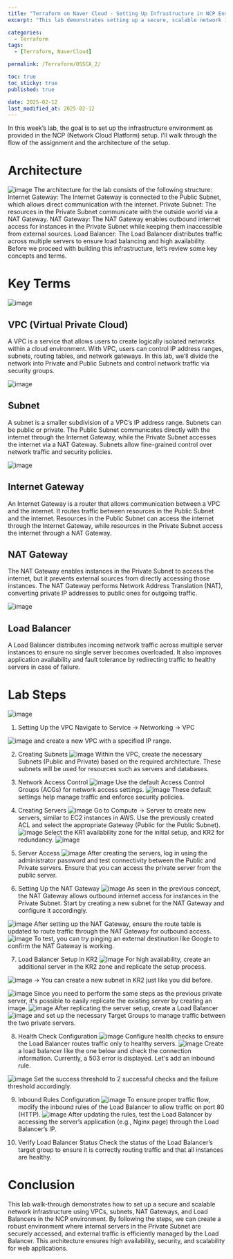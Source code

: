 ```yaml
---
title: "Terraform on Naver Cloud - Setting Up Infrastructure in NCP Environment"
excerpt: "This lab demonstrates setting up a secure, scalable network infrastructure with VPCs, subnets, NAT Gateways, and Load Balancers in the NCP environment for high availability and security."

categories:
  - Terraform
tags:
  - [Terraform, NaverCloud]

permalink: /Terraform/OSSCA_2/

toc: true
toc_sticky: true
published: true

date: 2025-02-12
last_modified_at: 2025-02-12
---
```


In this week’s lab, the goal is to set up the infrastructure environment as provided in the NCP (Network Cloud Platform) setup. I'll walk through the flow of the assignment and the architecture of the setup.

# Architecture
![image](https://img1.daumcdn.net/thumb/R1280x0/?scode=mtistory2&fname=https%3A%2F%2Fblog.kakaocdn.net%2Fdn%2Flceqd%2FbtsIGr9vsUv%2FKu1LgFdnjCuw8PzzfhKGOk%2Fimg.png)
The architecture for the lab consists of the following structure:
Internet Gateway: The Internet Gateway is connected to the Public Subnet, which allows direct communication with the internet.
Private Subnet: The resources in the Private Subnet communicate with the outside world via a NAT Gateway.
NAT Gateway: The NAT Gateway enables outbound internet access for instances in the Private Subnet while keeping them inaccessible from external sources.
Load Balancer: The Load Balancer distributes traffic across multiple servers to ensure load balancing and high availability.
Before we proceed with building this infrastructure, let’s review some key concepts and terms.

# Key Terms
![image](https://img1.daumcdn.net/thumb/R1280x0/?scode=mtistory2&fname=https%3A%2F%2Fblog.kakaocdn.net%2Fdn%2FD7wrL%2FbtsIHLezquZ%2F38VDbpMYP3xDWt4iNIK7Tk%2Fimg.png)

## VPC (Virtual Private Cloud)
A VPC is a service that allows users to create logically isolated networks within a cloud environment. With VPC, users can control IP address ranges, subnets, routing tables, and network gateways. In this lab, we’ll divide the network into Private and Public Subnets and control network traffic via security groups.

![image](https://img1.daumcdn.net/thumb/R1280x0/?scode=mtistory2&fname=https%3A%2F%2Fblog.kakaocdn.net%2Fdn%2FebQ4Uw%2FbtsIIi36pvm%2FuPK4v0orA2RIKbe9J8wNK1%2Fimg.jpg)
## Subnet
A subnet is a smaller subdivision of a VPC’s IP address range. Subnets can be public or private. The Public Subnet communicates directly with the internet through the Internet Gateway, while the Private Subnet accesses the internet via a NAT Gateway. Subnets allow fine-grained control over network traffic and security policies.

![image](https://img1.daumcdn.net/thumb/R1280x0/?scode=mtistory2&fname=https%3A%2F%2Fblog.kakaocdn.net%2Fdn%2FArDPQ%2FbtsIGVWw3qq%2Fw4y8mG4z6SA7fTvyatQiL1%2Fimg.png)
## Internet Gateway
An Internet Gateway is a router that allows communication between a VPC and the internet. It routes traffic between resources in the Public Subnet and the internet. Resources in the Public Subnet can access the internet through the Internet Gateway, while resources in the Private Subnet access the internet through a NAT Gateway.

## NAT Gateway
The NAT Gateway enables instances in the Private Subnet to access the internet, but it prevents external sources from directly accessing those instances. The NAT Gateway performs Network Address Translation (NAT), converting private IP addresses to public ones for outgoing traffic.

![image](https://img1.daumcdn.net/thumb/R1280x0/?scode=mtistory2&fname=https%3A%2F%2Fblog.kakaocdn.net%2Fdn%2FdOZDfu%2FbtsIGMrSFZU%2FGaUEXvpKuOGIkak0P4dcI1%2Fimg.png)
## Load Balancer
A Load Balancer distributes incoming network traffic across multiple server instances to ensure no single server becomes overloaded. It also improves application availability and fault tolerance by redirecting traffic to healthy servers in case of failure.

# Lab Steps
![image](https://img1.daumcdn.net/thumb/R1280x0/?scode=mtistory2&fname=https%3A%2F%2Fblog.kakaocdn.net%2Fdn%2FcoyAKh%2FbtsIH1uGxU1%2FbI7KJypBHhUB3h9BkOKjz0%2Fimg.png)
1. Setting Up the VPC
Navigate to Service → Networking → VPC 

![image](https://img1.daumcdn.net/thumb/R1280x0/?scode=mtistory2&fname=https%3A%2F%2Fblog.kakaocdn.net%2Fdn%2Fcm2lwi%2FbtsIJd82wem%2FPzxhRHVE6KaioZErl4VJg1%2Fimg.png)
and create a new VPC with a specified IP range.

2. Creating Subnets
![image](https://img1.daumcdn.net/thumb/R1280x0/?scode=mtistory2&fname=https%3A%2F%2Fblog.kakaocdn.net%2Fdn%2FbC1Dzx%2FbtsIGGL9JwH%2Fv24VJnV1SLr9yNMvfZJ1e0%2Fimg.png)
Within the VPC, create the necessary Subnets (Public and Private) based on the required architecture. These subnets will be used for resources such as servers and databases.

3. Network Access Control
![image](https://img1.daumcdn.net/thumb/R1280x0/?scode=mtistory2&fname=https%3A%2F%2Fblog.kakaocdn.net%2Fdn%2FbBYfpl%2FbtsIHccE8Ht%2FC773TETRpzNpnx6xFYDQY1%2Fimg.png)
Use the default Access Control Groups (ACGs) for network access settings. 
![image](https://img1.daumcdn.net/thumb/R1280x0/?scode=mtistory2&fname=https%3A%2F%2Fblog.kakaocdn.net%2Fdn%2FGDD1E%2FbtsIInK2nzV%2FjYth07G8gEnNxD6h5PSk6K%2Fimg.png)
These default settings help manage traffic and enforce security policies.

4. Creating Servers
![image](https://img1.daumcdn.net/thumb/R1280x0/?scode=mtistory2&fname=https%3A%2F%2Fblog.kakaocdn.net%2Fdn%2FbyqFHU%2FbtsIGrItPwD%2F31KObKqYz7RPYeqR3GKj20%2Fimg.png)
Go to Compute → Server to create new servers, similar to EC2 instances in AWS. Use the previously created ACL and select the appropriate Gateway (Public for the Public Subnet).
![image](https://img1.daumcdn.net/thumb/R1280x0/?scode=mtistory2&fname=https%3A%2F%2Fblog.kakaocdn.net%2Fdn%2FvIlq9%2FbtsIIHP3zJd%2FCp5l5fmKKWVkCXbdyGXCu1%2Fimg.png)
Select the KR1 availability zone for the initial setup, and KR2 for redundancy.
![image](https://img1.daumcdn.net/thumb/R1280x0/?scode=mtistory2&fname=https%3A%2F%2Fblog.kakaocdn.net%2Fdn%2FvIlq9%2FbtsIIHP3zJd%2FCp5l5fmKKWVkCXbdyGXCu1%2Fimg.png)

5. Server Access
![image](https://img1.daumcdn.net/thumb/R1280x0/?scode=mtistory2&fname=https%3A%2F%2Fblog.kakaocdn.net%2Fdn%2FbiFSEc%2FbtsIG8VBRAt%2FKfinkI1NeHfX2CP3hwVhgk%2Fimg.png)
After creating the servers, log in using the administrator password and test connectivity between the Public and Private servers. Ensure that you can access the private server from the public server.

6. Setting Up the NAT Gateway
![image](https://img1.daumcdn.net/thumb/R1280x0/?scode=mtistory2&fname=https%3A%2F%2Fblog.kakaocdn.net%2Fdn%2FbiFSEc%2FbtsIG8VBRAt%2FKfinkI1NeHfX2CP3hwVhgk%2Fimg.png)
As seen in the previous concept, the NAT Gateway allows outbound internet access for instances in the Private Subnet. Start by creating a new subnet for the NAT Gateway and configure it accordingly.

![image](https://img1.daumcdn.net/thumb/R1280x0/?scode=mtistory2&fname=https%3A%2F%2Fblog.kakaocdn.net%2Fdn%2FbvqrzS%2FbtsIHV884CJ%2FXRjF2KIZqVs3TvHSVtiojK%2Fimg.png)
After setting up the NAT Gateway, ensure the route table is updated to route traffic through the NAT Gateway for outbound access.
![image](https://img1.daumcdn.net/thumb/R1280x0/?scode=mtistory2&fname=https%3A%2F%2Fblog.kakaocdn.net%2Fdn%2FHS4E4%2FbtsIGwiAnSu%2FBj4kgtnkgWKKetV6AkGBiK%2Fimg.png)
To test, you can try pinging an external destination like Google to confirm the NAT Gateway is working.

7. Load Balancer Setup in KR2
![image](https://img1.daumcdn.net/thumb/R1280x0/?scode=mtistory2&fname=https%3A%2F%2Fblog.kakaocdn.net%2Fdn%2Fc1SUwf%2FbtsIHF6zaXY%2FHSzK11gqIhNNkr3JKU7H90%2Fimg.png)
For high availability, create an additional server in the KR2 zone and replicate the setup process.

![image](https://img1.daumcdn.net/thumb/R1280x0/?scode=mtistory2&fname=https%3A%2F%2Fblog.kakaocdn.net%2Fdn%2FcizO53%2FbtsIHVuxxqP%2FgoFWvfGobJ7QTRMYwse5aK%2Fimg.png)
→ You can create a new subnet in KR2 just like you did before.

![image](https://img1.daumcdn.net/thumb/R1280x0/?scode=mtistory2&fname=https%3A%2F%2Fblog.kakaocdn.net%2Fdn%2FcizO53%2FbtsIHVuxxqP%2FgoFWvfGobJ7QTRMYwse5aK%2Fimg.png)
Since you need to perform the same steps as the previous private server, it's possible to easily replicate the existing server by creating an image.
![image](https://img1.daumcdn.net/thumb/R1280x0/?scode=mtistory2&fname=https%3A%2F%2Fblog.kakaocdn.net%2Fdn%2FcSZI5v%2FbtsIHpbKsOJ%2FHvDKTL0798bJeKlrK3Seyk%2Fimg.png)
After replicating the server setup, create a Load Balancer 
![image](https://img1.daumcdn.net/thumb/R1280x0/?scode=mtistory2&fname=https%3A%2F%2Fblog.kakaocdn.net%2Fdn%2FQjhDB%2FbtsIIn5lqgk%2FdkqhFqVgcIvxb5nmtzwDH0%2Fimg.png)
and set up the necessary Target Groups to manage traffic between the two private servers.

8. Health Check Configuration
![image](https://img1.daumcdn.net/thumb/R1280x0/?scode=mtistory2&fname=https%3A%2F%2Fblog.kakaocdn.net%2Fdn%2FcpzWWk%2FbtsIHDOqkDC%2F1IVYoEZgqq9LyRk0rt2XQK%2Fimg.png)
Configure health checks to ensure the Load Balancer routes traffic only to healthy servers. 
![image](https://img1.daumcdn.net/thumb/R1280x0/?scode=mtistory2&fname=https%3A%2F%2Fblog.kakaocdn.net%2Fdn%2FbtwFxs%2FbtsIHa0dKjy%2FUe6uhYsqYdgRy1TVntA5yK%2Fimg.png)
Create a load balancer like the one below and check the connection information. Currently, a 503 error is displayed. Let's add an inbound rule.

![image](https://img1.daumcdn.net/thumb/R1280x0/?scode=mtistory2&fname=https%3A%2F%2Fblog.kakaocdn.net%2Fdn%2FbkgKAf%2FbtsIHHQLT5h%2F5MCeHnV7muYSXQabv5Tpr1%2Fimg.png)
Set the success threshold to 2 successful checks and the failure threshold accordingly.

9. Inbound Rules Configuration
![image](https://img1.daumcdn.net/thumb/R1280x0/?scode=mtistory2&fname=https%3A%2F%2Fblog.kakaocdn.net%2Fdn%2FV5Snk%2FbtsIHnkIbey%2F713cUE7NotCvjWfgaRI7g0%2Fimg.png)
To ensure proper traffic flow, modify the inbound rules of the Load Balancer to allow traffic on port 80 (HTTP).
![image](https://img1.daumcdn.net/thumb/R1280x0/?scode=mtistory2&fname=https%3A%2F%2Fblog.kakaocdn.net%2Fdn%2FcwldQM%2FbtsIGFT3iaD%2FNPyvX4qltFHvs3vpQ8R9K1%2Fimg.png)
After updating the rules, test the Load Balancer by accessing the server’s application (e.g., Nginx page) through the Load Balancer’s IP.

10. Verify Load Balancer Status
Check the status of the Load Balancer’s target group to ensure it is correctly routing traffic and that all instances are healthy.

# Conclusion
This lab walk-through demonstrates how to set up a secure and scalable network infrastructure using VPCs, subnets, NAT Gateways, and Load Balancers in the NCP environment. By following the steps, we can create a robust environment where internal servers in the Private Subnet are securely accessed, and external traffic is efficiently managed by the Load Balancer. This architecture ensures high availability, security, and scalability for web applications.